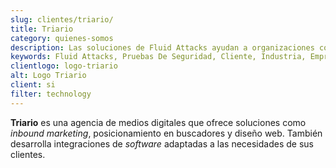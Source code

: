 ```yaml
---
slug: clientes/triario/
title: Triario
category: quienes-somos
description: Las soluciones de Fluid Attacks ayudan a organizaciones como Triario a identificar vulnerabilidades de seguridad en sus sistemas y gestionar sus superficies de ataque.
keywords: Fluid Attacks, Pruebas De Seguridad, Cliente, Industria, Empresa, Organizacion, Pentesting, Hacking Etico, Triario
clientlogo: logo-triario
alt: Logo Triario
client: si
filter: technology
---
```


**Triario** es una agencia de medios digitales
que ofrece soluciones como *inbound marketing*,
posicionamiento en buscadores y diseño web.
También desarrolla integraciones de *software*
adaptadas a las necesidades de sus clientes.
